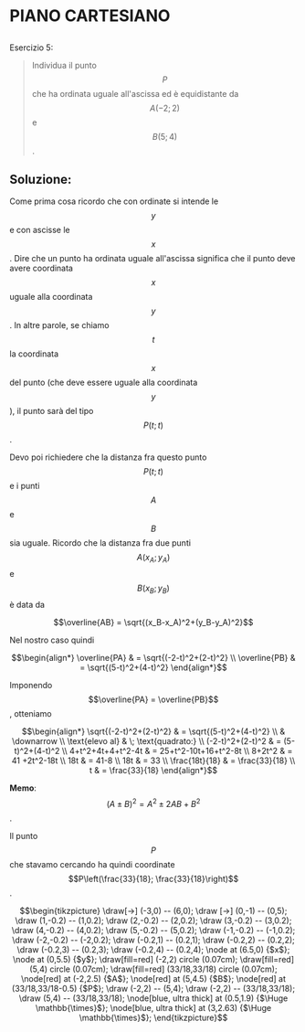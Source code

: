 ﻿# PIANO CARTESIANO

<!--Upmath extremely simplifies this task by using Markdown and LaTeX. It converts the Markdown syntax extended with LaTeX equations support into HTML code you can publish anywhere on the web.-->

<!--![Paper written in LaTeX](/i/latex.jpg)-->

## 

Esercizio 5:

> Individua il punto $$P$$ che ha ordinata uguale all'ascissa ed è equidistante da $$A(-2;2)$$ e $$B(5;4)$$. 

## Soluzione: 

Come prima cosa ricordo che con ordinate si intende le $$y$$ e con ascisse le $$x$$. Dire che un punto ha ordinata uguale all'ascissa significa che il punto deve avere coordinata $$x$$ uguale alla coordinata $$y$$. In altre parole, se chiamo $$t$$ la coordinata $$x$$ del punto (che deve essere uguale alla coordinata $$y$$), il punto sarà del tipo $$P(t;t)$$.

Devo poi richiedere che la distanza fra questo punto $$P(t;t)$$ e i punti $$A$$ e $$B$$ sia uguale. Ricordo che la distanza fra due punti $$A(x_A;y_A)$$ e $$B(x_B;y_B)$$ è data da 

$$\overline{AB} = \sqrt{(x_B-x_A)^2+(y_B-y_A)^2}$$

Nel nostro caso quindi 

$$\begin{align*}
\overline{PA} & = \sqrt{(-2-t)^2+(2-t)^2} \\
\overline{PB} & = \sqrt{(5-t)^2+(4-t)^2}
\end{align*}$$

Imponendo $$\overline{PA} = \overline{PB}$$, otteniamo 

$$\begin{align*}
\sqrt{(-2-t)^2+(2-t)^2} & = \sqrt{(5-t)^2+(4-t)^2} \\
& \downarrow \\
\text{elevo al} & \; \text{quadrato:} \\
(-2-t)^2+(2-t)^2 & = (5-t)^2+(4-t)^2 \\
4+t^2+4t+4+t^2-4t & = 25+t^2-10t+16+t^2-8t \\
8+2t^2 & = 41 +2t^2-18t \\
18t & = 41-8 \\
18t & = 33 \\
\frac{18t}{18} & = \frac{33}{18} \\
t & = \frac{33}{18}
\end{align*}$$

**Memo**: $$(A\pm B)^2 = A^2 \pm 2AB + B^2$$. 

Il punto $$P$$ che stavamo cercando ha quindi coordinate $$P\left(\frac{33}{18}; \frac{33}{18}\right)$$.

$$\begin{tikzpicture}
\draw[->] (-3,0) -- (6,0);
\draw [->] (0,-1) -- (0,5);
\draw (1,-0.2) -- (1,0.2);
\draw (2,-0.2) -- (2,0.2);
\draw (3,-0.2) -- (3,0.2);
\draw (4,-0.2) -- (4,0.2);
\draw (5,-0.2) -- (5,0.2);
\draw (-1,-0.2) -- (-1,0.2);
\draw (-2,-0.2) -- (-2,0.2);
\draw (-0.2,1) -- (0.2,1);
\draw (-0.2,2) -- (0.2,2);
\draw (-0.2,3) -- (0.2,3);
\draw (-0.2,4) -- (0.2,4);
\node at (6.5,0) {$x$};
\node at (0,5.5) {$y$};
\draw[fill=red] (-2,2) circle (0.07cm);
\draw[fill=red] (5,4) circle (0.07cm);
\draw[fill=red] (33/18,33/18) circle (0.07cm);
\node[red] at (-2,2.5) {$A$};
\node[red] at (5,4.5) {$B$};
\node[red] at (33/18,33/18-0.5) {$P$};
\draw (-2,2) -- (5,4);
\draw (-2,2) -- (33/18,33/18);
\draw (5,4) -- (33/18,33/18);
\node[blue, ultra thick] at (0.5,1.9) {$\Huge \mathbb{\times}$};
\node[blue, ultra thick] at (3,2.63) {$\Huge \mathbb{\times}$};
\end{tikzpicture}$$
